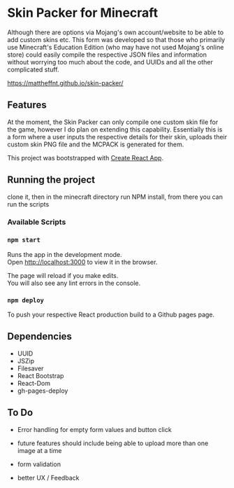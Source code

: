 # Skin Packer for Minecraft

Although there are options via Mojang's own account/website to be able to add custom skins etc. This form was developed so that those who primarily use Minecraft's Education Edition (who may have not used Mojang's online store) could easily compile the respective JSON files and information without worrying too much about the code, and UUIDs and all the other complicated stuff.

https://mattheffnt.github.io/skin-packer/

## Features

At the moment, the Skin Packer can only compile one custom skin file for the game, however I do plan on extending this capability. Essentially this is a form where a user inputs the respective details for their skin, uploads their custom skin PNG file and the MCPACK is generated for them.

This project was bootstrapped with [Create React App](https://github.com/facebook/create-react-app).

## Running the project

clone it, then in the minecraft directory run NPM install, from there you can run the scripts

### Available Scripts

### `npm start`

Runs the app in the development mode.<br />
Open [http://localhost:3000](http://localhost:3000) to view it in the browser.

The page will reload if you make edits.<br />
You will also see any lint errors in the console.

### `npm deploy` 

To push your respective React production build to a Github pages page. 

## Dependencies 

 - UUID
 - JSZip
 - Filesaver
 - React Bootstrap
 - React-Dom
 - gh-pages-deploy
 
## To Do 

- Error handling for empty form values and button click

- future features should include being able to upload more than one image at a time 

- form validation

- better UX / Feedback
